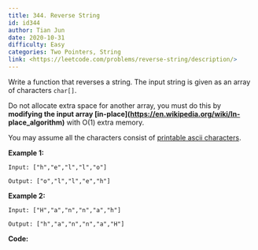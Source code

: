 ```yaml
---
title: 344. Reverse String
id: id344
author: Tian Jun
date: 2020-10-31
difficulty: Easy
categories: Two Pointers, String
link: <https://leetcode.com/problems/reverse-string/description/>
---
```


Write a function that reverses a string. The input string is given as an array
of characters `char[]`.

Do not allocate extra space for another array, you must do this by **modifying
the input array  [in-place](https://en.wikipedia.org/wiki/In-
place_algorithm)** with O(1) extra memory.

You may assume all the characters consist of [printable ascii
characters](https://en.wikipedia.org/wiki/ASCII#Printable_characters).



**Example 1:**
            
	Input: ["h","e","l","l","o"]    
	Output: ["o","l","l","e","h"]    

**Example 2:**
            
	Input: ["H","a","n","n","a","h"]    
	Output: ["h","a","n","n","a","H"]    


**Code:**
